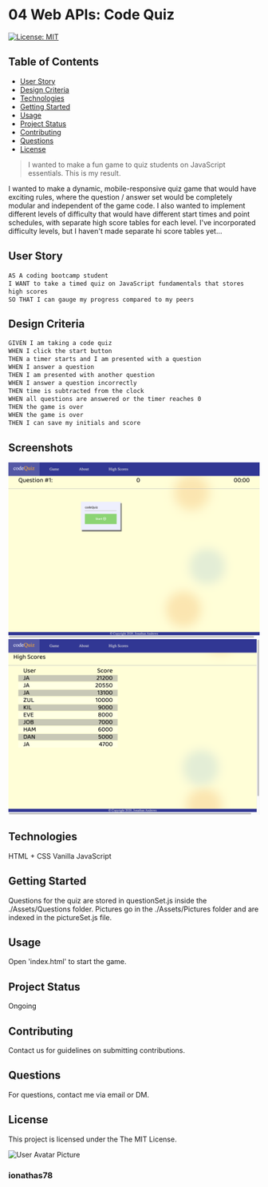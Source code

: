 # 04 Web APIs: Code Quiz
[![License: MIT](https://img.shields.io/badge/License-MIT-yellow.svg)](https://opensource.org/licenses/MIT)

## Table of Contents
* [User Story](#User_Story)
* [Design Criteria](#Design_Criteria)
* [Technologies](#Technologies)
* [Getting Started](#Getting)
* [Usage](#Usage)
* [Project Status](#Project)
* [Contributing](#Contributing)
* [Questions](#Questions)
* [License](#License)

> I wanted to make a fun game to quiz students on JavaScript essentials.
> This is my result.

I wanted to make a dynamic, mobile-responsive quiz game that would have exciting rules, where the 
question / answer set would be completely modular and independent of the game code. I also 
wanted to implement different levels of difficulty that would have different start times and 
point schedules, with separate high score tables for each level. I've incorporated difficulty
levels, but I haven't made separate hi score tables yet...

## User Story

```
AS A coding bootcamp student
I WANT to take a timed quiz on JavaScript fundamentals that stores high scores
SO THAT I can gauge my progress compared to my peers
```

## Design Criteria

```
GIVEN I am taking a code quiz
WHEN I click the start button
THEN a timer starts and I am presented with a question
WHEN I answer a question
THEN I am presented with another question
WHEN I answer a question incorrectly
THEN time is subtracted from the clock
WHEN all questions are answered or the timer reaches 0
THEN the game is over
WHEN the game is over
THEN I can save my initials and score
```

## Screenshots

![Main page](./Assets/Pictures/index_screenshot.png)
![High Scores page](./Assets/Pictures/highscore_screenshot.png)

## Technologies
HTML + CSS
Vanilla JavaScript

## Getting Started
Questions for the quiz are stored in questionSet.js inside the ./Assets/Questions folder.
Pictures go in the ./Assets/Pictures folder and are indexed in the pictureSet.js file.

## Usage
Open 'index.html' to start the game.

## Project Status
Ongoing

## Contributing
Contact us for guidelines on submitting contributions.

## Questions
For questions, contact me via email or DM.

## License
This project is licensed under the The MIT License.

![User Avatar Picture](https://avatars1.githubusercontent.com/u/61706660?v=4)
### ionathas78
